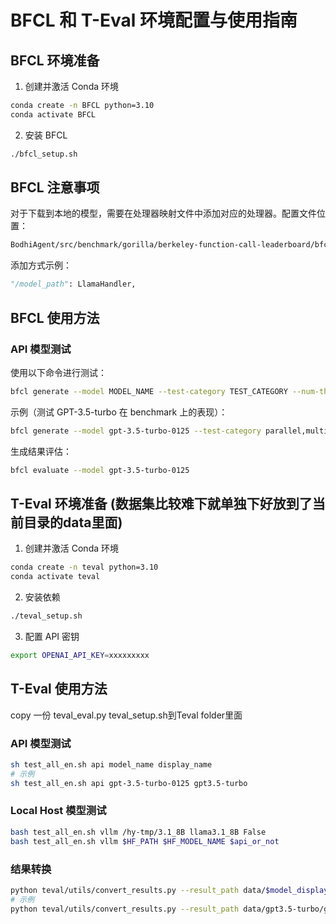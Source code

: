 # BFCL 和 T-Eval 环境配置与使用指南

## BFCL 环境准备

1. 创建并激活 Conda 环境
```bash
conda create -n BFCL python=3.10
conda activate BFCL
```

2. 安装 BFCL
```bash
./bfcl_setup.sh
```

## BFCL 注意事项

对于下载到本地的模型，需要在处理器映射文件中添加对应的处理器。配置文件位置：
```bash
BodhiAgent/src/benchmark/gorilla/berkeley-function-call-leaderboard/bfcl/model_handler/handler_map.py
```

添加方式示例：
```python
"/model_path": LlamaHandler,
```

## BFCL 使用方法

### API 模型测试
使用以下命令进行测试：
```bash
bfcl generate --model MODEL_NAME --test-category TEST_CATEGORY --num-threads 1
```

示例（测试 GPT-3.5-turbo 在 benchmark 上的表现）：
```bash
bfcl generate --model gpt-3.5-turbo-0125 --test-category parallel,multiple,simple,parallel_multiple,java,javascript,irrelevance,multi_turn --num-threads 1
```

生成结果评估：
```bash
bfcl evaluate --model gpt-3.5-turbo-0125
```

## T-Eval 环境准备 (数据集比较难下就单独下好放到了当前目录的data里面)

1. 创建并激活 Conda 环境
```bash
conda create -n teval python=3.10
conda activate teval
```

2. 安装依赖
```bash
./teval_setup.sh
```

3. 配置 API 密钥
```bash
export OPENAI_API_KEY=xxxxxxxxx
```

## T-Eval 使用方法
copy 一份 teval_eval.py teval_setup.sh到Teval folder里面

### API 模型测试
```bash
sh test_all_en.sh api model_name display_name
# 示例
sh test_all_en.sh api gpt-3.5-turbo-0125 gpt3.5-turbo
```

### Local Host 模型测试
```bash
bash test_all_en.sh vllm /hy-tmp/3.1_8B llama3.1_8B False
bash test_all_en.sh vllm $HF_PATH $HF_MODEL_NAME $api_or_not
```

### 结果转换
```bash
python teval/utils/convert_results.py --result_path data/$model_display_name/$model_display_name_-1_.json
# 示例
python teval/utils/convert_results.py --result_path data/gpt3.5-turbo/gpt3.5-turbo-1_.json
```



